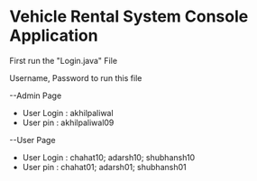 # Vehicle Rental System  Console Application

First run the "Login.java" File

Username, Password to run this file

--Admin Page

* User Login : akhilpaliwal
* User pin     : akhilpaliwal09

--User Page

* User Login : chahat10; adarsh10; shubhansh10
* User pin     : chahat01; adarsh01; shubhansh01
